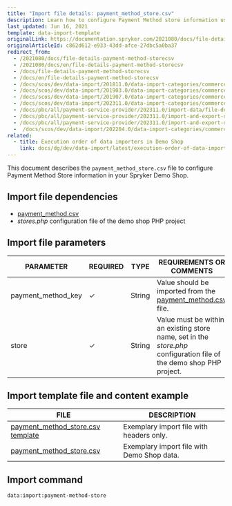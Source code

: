 ```yaml
---
title: "Import file details: payment_method_store.csv"
description: Learn how to configure Payment Method store information using the payment method store csv file in your Spryker Cloud Commerce Os Project.
last_updated: Jun 16, 2021
template: data-import-template
originalLink: https://documentation.spryker.com/2021080/docs/file-details-payment-method-storecsv
originalArticleId: c862d612-e933-43dd-afce-27dbc5a0ba37
redirect_from:
  - /2021080/docs/file-details-payment-method-storecsv
  - /2021080/docs/en/file-details-payment-method-storecsv
  - /docs/file-details-payment-method-storecsv
  - /docs/en/file-details-payment-method-storecsv
  - /docs/scos/dev/data-import/201811.0/data-import-categories/commerce-setup/file-details-payment-method-store.csv.html
  - /docs/scos/dev/data-import/201903.0/data-import-categories/commerce-setup/file-details-payment-method-store.csv.html
  - /docs/scos/dev/data-import/201907.0/data-import-categories/commerce-setup/file-details-payment-method-store.csv.html
  - /docs/scos/dev/data-import/202311.0/data-import-categories/commerce-setup/file-details-payment-method-store.csv.html
  - /docs/pbc/all/payment-service-provider/202311.0/import-data/file-details-payment-method-store.csv.html
  - /docs/pbc/all/payment-service-provider/202311.0/import-and-export-data/import-file-details-payment-method-store.csv.html
  - /docs/pbc/all/payment-service-provider/202311.0/import-and-export-data/file-details-payment-method-store.csv.html
  -  /docs/scos/dev/data-import/202204.0/data-import-categories/commerce-setup/file-details-payment-method-store.csv.html
related:
  - title: Execution order of data importers in Demo Shop
    link: docs/dg/dev/data-import/latest/execution-order-of-data-importers.html
---
```


This document describes the `payment_method_store.csv` file to configure Payment Method Store information in your Spryker Demo Shop.


## Import file dependencies

- [payment_method.csv](/docs/pbc/all/payment-service-provider/{{page.version}}/base-shop/import-and-export-data/import-file-details-payment-method.csv.html)
- *stores.php* configuration file of the demo shop PHP project

## Import file parameters

| PARAMETER | REQUIRED | TYPE | REQUIREMENTS OR COMMENTS | DESCRIPTION |
|-|-|-|-|-|
| payment_method_key | &check; | String | Value should be imported from the [payment_method.csv](/docs/pbc/all/payment-service-provider/{{page.version}}/base-shop/import-and-export-data/import-file-details-payment-method.csv.html) file. | Identifier of the payment method. |
| store | &check; | String | Value must be within an existing store name, set in the *store.php* configuration file of the demo shop PHP project. | Name of the store. |


## Import template file and content example

| FILE | DESCRIPTION |
| --- | --- |
| [payment_method_store.csv template](https://spryker.s3.eu-central-1.amazonaws.com/docs/Developer+Guide/Back-End/Data+Manipulation/Data+Ingestion/Data+Import/Data+Import+Categories/Commerce+Setup/Template+payment_method_store.csv) | Exemplary import file with headers only. |
| [payment_method_store.csv](https://spryker.s3.eu-central-1.amazonaws.com/docs/Developer+Guide/Back-End/Data+Manipulation/Data+Ingestion/Data+Import/Data+Import+Categories/Commerce+Setup/payment_method_store.csv) | Exemplary import file with Demo Shop data. |

## Import command

```bash
data:import:payment-method-store
```
